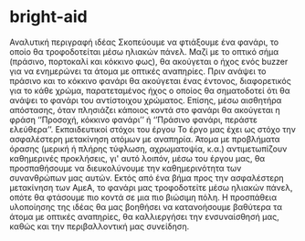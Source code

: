 # bright-aid
Αναλυτική περιγραφή ιδέας 
Σκοπεύουμε να φτιάξουμε ένα φανάρι, το οποίο θα τροφοδοτείται μέσω ηλιακών πάνελ. Μαζί με το οπτικό σήμα (πράσινο, πορτοκαλί και κόκκινο φως), θα ακούγεται ο ήχος ενός buzzer για να ενημερώνει τα άτομα με οπτικές αναπηρίες. Πριν ανάψει το πράσινο και το κόκκινο φανάρι θα ακούγεται ένας έντονος, διαφορετικός για το κάθε χρώμα, παρατεταμένος ήχος ο οποίος θα σηματοδοτεί ότι θα ανάψει το φανάρι του αντίστοιχου χρώματος. Επίσης, μέσω αισθητήρα απόστασης, όταν πλησιάζει κάποιος κοντά στο φανάρι θα ακούγεται η φράση ‘’Προσοχή, κόκκινο φανάρι’’ ή ‘’Πράσινο φανάρι, περάστε ελεύθερα’’.
Εκπαιδευτικοί στόχοι του έργου 
Το έργο μας έχει ως στόχο την ασφαλέστερη μετακίνηση ατόμων με αναπηρία. Άτομα με προβλήματα όρασης (μερική ή πλήρης τύφλωση, αχρωματοψία, κ.α.) αντιμετωπίζουν καθημερινές προκλήσεις, γι' αυτό λοιπόν, μέσω του έργου μας, θα προσπαθήσουμε να διευκολύνουμε την καθημερινότητα των συνανθρώπων μας αυτών. Εκτός από ένα βήμα προς την ασφαλέστερη μετακίνηση των ΑμεΑ, το φανάρι μας τροφοδοτείτε μέσω ηλιακών πάνελ, οπότε θα φτάσουμε πιο κοντά σε μια πιο βιώσιμη πόλη. Η προσπάθεια υλοποίησης της ιδέας θα μας βοηθήσει να κατανοήσουμε βαθύτερα τα άτομα με οπτικές αναπηρίες, θα καλλιεργήσει την ενσυναίσθησή μας, καθώς και την περιβαλλοντική μας συνείδηση.
